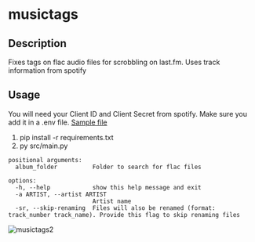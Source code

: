 # musictags

## Description

Fixes tags on flac audio files for scrobbling on last.fm. Uses track information from spotify

## Usage

You will need your Client ID and Client Secret from spotify. Make sure you add it in a .env file. [Sample file](.env.sample)

1. pip install -r requirements.txt
2. py src/main.py

```
positional arguments:
  album_folder          Folder to search for flac files

options:
  -h, --help            show this help message and exit
  -a ARTIST, --artist ARTIST
                        Artist name
  -sr, --skip-renaming  Files will also be renamed (format: track_number track_name). Provide this flag to skip renaming files
```

![musictags2](https://github.com/badmagick329/musictags/assets/63713349/edbfc9f9-42a7-48a9-8d8c-b622243af56a)
